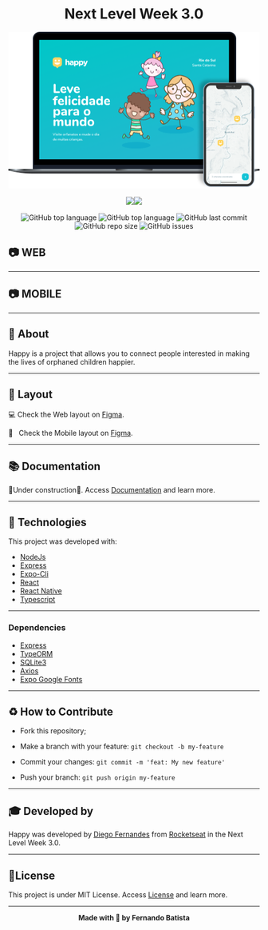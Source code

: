 <h1 align="center">Next Level Week 3.0</h1>
<p align="center">
<img src="./.github/happy.png"/>
</p>

<div align="center">
<img src="https://img.shields.io/badge/ROCKETSEAT-NLW%203.0-15C3D6?style=for-the-badge&logo=appveyor"/><img src="https://img.shields.io/badge/LICENSE-MIT-15C3D6?style=for-the-badge&logo=appveyor" />


![GitHub top language](https://img.shields.io/github/languages/count/Nandosbx/Happy-App?color=15C3D6&&style=for-the-badge&logo=appveyor)
![GitHub top language](https://img.shields.io/github/languages/top/Nandosbx/Happy-App?color=15C3D6&&style=for-the-badge&logo=appveyor) ![GitHub last commit](https://img.shields.io/github/last-commit/Nandosbx/Happy-App?color=15C3D6&&style=for-the-badge&logo=appveyor) ![GitHub repo size](https://img.shields.io/github/repo-size/Nandosbx/Happy-App?color=15C3D6&&style=for-the-badge&logo=appveyor) ![GitHub issues](https://img.shields.io/github/issues/Nandosbx/Happy-App?color=15C3D6&&style=for-the-badge&logo=appveyor)
</div>

<h2>	📷  WEB</h2>
<div align='center'>
<!---
<img src="./.github/" width=100% height=100%/>
<img src="./.github/" width=100% height=100%/>
<img src="./.github/" width=100% height=100%/>
-->
</div>

------------

<h2>	📷 MOBILE</h2></h2>
<div align='center'>
<!---
<img src="./.github/" width=20% height=20%/>
<img src="./.github/" width=20% height=20%/>
<img src="./.github/" width=20% height=20%/>
<img src="./.github/" width=20% height=20%/>
-->
</div>

------------

<h2>📖 About</h2>

Happy is a project that allows you to connect people interested in making the lives of orphaned children happier.

------------
<h2>🔖 Layout</h2>
<div align="justify">

💻 Check the Web layout on <a href="https://www.figma.com/file/pKPEXtC3QR45vloNYcVwUK/Happy-Web">Figma</a>.

📱 &nbsp; Check the Mobile layout on <a href="https://www.figma.com/file/dx2HBOkZup8P6xEWhXY6L3/Happy-Mobile">Figma</a>.
</div>

------------

<h2>📚 Documentation</h2>

🚧Under construction🚧.
Access <a href="https://github.com/Nandosbx/Happy-App/blob/master/DOCUMENTATION.md">Documentation</a> and learn more.

------------

<h2>🚀 Technologies</h2>

This project was developed with:
- [NodeJs](https://nodejs.org/en/ "NodeJs")
- [Express](https://expressjs.com/ "Express")
- [Expo-Cli](https://expo.io/tools#cli "Expo-Cli")
- [React](https://reactjs.org/ "React")
- [React Native](https://reactnative.dev/ "React Native")
- [Typescript](https://www.typescriptlang.org/ "Typescript")

------------


<h3>Dependencies</h3>

- [Express](https://expressjs.com/ "Express")
- [TypeORM](https://typeorm.io/#/ "TypeORM")
- [SQLite3](https://www.npmjs.com/package/sqlite3 "SQLite3")
- [Axios](https://www.npmjs.com/package/axios "Axios")
- [Expo Google Fonts](https://github.com/expo/google-fonts " [Expo Google Fonts]")


------------


<h2>♻️ How to Contribute</h2>

- Fork this repository;

- Make a branch with your feature: `git checkout -b my-feature`

- Commit your changes: `git commit -m 'feat: My new feature'`

- Push your branch: `git push origin my-feature`

------------

<h2>🎓 Developed by</h2>
Happy was developed by <a href="https://github.com/diego3g">Diego Fernandes</a> from <a href="https://rocketseat.com.br/">Rocketseat</a> in the Next Level Week 3.0.

------------


<h2>📃License</h2>

This project is under MIT License. Access <a href="https://github.com/Nandosbx/Happy-App/blob/master/LICENSE.md">License</a> and learn more.

------------


<footer align="center">
 <strong align="center">Made with 💜 by Fernando Batista</strong>
</footer>
